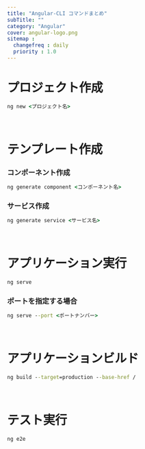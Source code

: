 ```yaml
---
title: "Angular-CLI コマンドまとめ"
subTitle: ""
category: "Angular"
cover: angular-logo.png
sitemap :
  changefreq : daily
  priority : 1.0
---
```


# プロジェクト作成

```cmd
ng new <プロジェクト名>
```

<br>

# テンプレート作成

### コンポーネント作成

```cmd
ng generate component <コンポーネント名>
```

### サービス作成

```cmd
ng generate service <サービス名>
```

<br>

# アプリケーション実行

```cmd
ng serve
```

### ポートを指定する場合

```cmd
ng serve --port <ポートナンバー>
```

<br>

#  アプリケーションビルド

```cmd
ng build --target=production --base-href /
```

<br>

# テスト実行

```cmd
ng e2e
```
